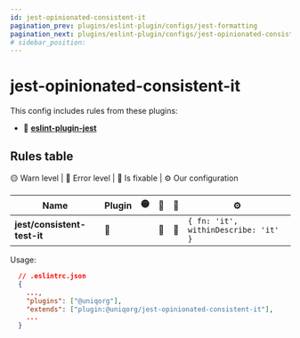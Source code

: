 ```yaml
---
id: jest-opinionated-consistent-it
pagination_prev: plugins/eslint-plugin/configs/jest-formatting
pagination_next: plugins/eslint-plugin/configs/jest-opinionated-consistent-test
# sidebar_position: 
---
```


# jest-opinionated-consistent-it

This config includes rules from these plugins: 
  - 🏀 **[eslint-plugin-jest](https://www.npmjs.com/package/eslint-plugin-jest)**

## Rules table

🟡 Warn level | 🔴 Error level | 🔧 Is fixable | ⚙️ Our configuration

| Name                                    | Plugin | 🟡 | 🔴 | 🔧 | ⚙️ |
| --------------------------------------- | ------ | -- | -- | -- | -- |
| **jest/consistent-test-it**                  |   🏀   |   | 🔴 | 🔧 | `{ fn: 'it', withinDescribe: 'it' }` |


Usage:

```json
  // .eslintrc.json
  {
    ...,
    "plugins": ["@uniqorg"],
    "extends": ["plugin:@uniqorg/jest-opinionated-consistent-it"],
    ...
  }
```
